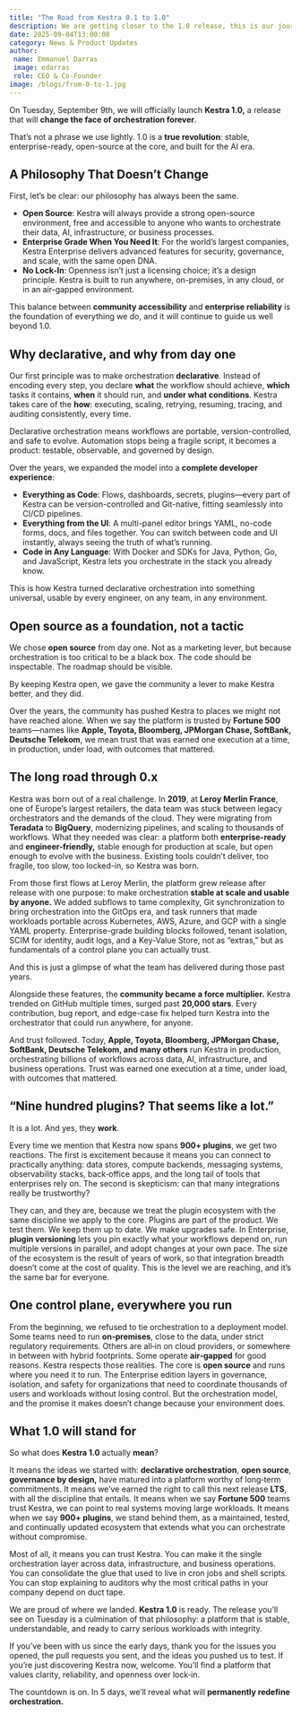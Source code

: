 ```yaml
---
title: "The Road from Kestra 0.1 to 1.0"
description: We are getting closer to the 1.0 release, this is our journey
date: 2025-09-04T13:00:00
category: News & Product Updates
author: 
 name: Emmanuel Darras
 image: edarras
 role: CEO & Co-Founder
image: /blogs/from-0-to-1.jpg
---
```


On Tuesday, September 9th, we will officially launch **Kestra 1.0,** a release that will **change the face of orchestration forever**.

That’s not a phrase we use lightly. 1.0 is a **true revolution**: stable, enterprise-ready, open-source at the core, and built for the AI era.

## A Philosophy That Doesn’t Change

First, let’s be clear: our philosophy has always been the same.

- **Open Source**: Kestra will always provide a strong open-source environment, free and accessible to anyone who wants to orchestrate their data, AI, infrastructure, or business processes.
- **Enterprise Grade When You Need It**: For the world’s largest companies, Kestra Enterprise delivers advanced features for security, governance, and scale, with the same open DNA.
- **No Lock-In**: Openness isn’t just a licensing choice; it’s a design principle. Kestra is built to run anywhere, on-premises, in any cloud, or in an air-gapped environment.

This balance between **community accessibility** and **enterprise reliability** is the foundation of everything we do, and it will continue to guide us well beyond 1.0.

## Why declarative, and why from day one

Our first principle was to make orchestration **declarative**. Instead of encoding every step, you declare **what** the workflow should achieve, **which** tasks it contains, **when** it should run, and **under what conditions**. Kestra takes care of the **how**: executing, scaling, retrying, resuming, tracing, and auditing consistently, every time.

Declarative orchestration means workflows are portable, version-controlled, and safe to evolve. Automation stops being a fragile script, it becomes a product: testable, observable, and governed by design.

Over the years, we expanded the model into a **complete developer experience**:

- **Everything as Code**: Flows, dashboards, secrets, plugins—every part of Kestra can be version-controlled and Git-native, fitting seamlessly into CI/CD pipelines.
- **Everything from the UI**: A multi-panel editor brings YAML, no-code forms, docs, and files together. You can switch between code and UI instantly, always seeing the truth of what’s running.
- **Code in Any Language**: With Docker and SDKs for Java, Python, Go, and JavaScript, Kestra lets you orchestrate in the stack you already know.

This is how Kestra turned declarative orchestration into something universal, usable by every engineer, on any team, in any environment.

## Open source as a foundation, not a tactic

We chose **open source** from day one. Not as a marketing lever, but because orchestration is too critical to be a black box. The code should be inspectable. The roadmap should be visible. 

By keeping Kestra open, we gave the community a lever to make Kestra better, and they did.

Over the years, the community has pushed Kestra to places we might not have reached alone. When we say the platform is trusted by **Fortune 500** teams—names like **Apple, Toyota, Bloomberg, JPMorgan Chase, SoftBank, Deutsche Telekom**, we mean trust that was earned one execution at a time, in production, under load, with outcomes that mattered.

## The long road through 0.x

Kestra was born out of a real challenge. In **2019**, at **Leroy Merlin France**, one of Europe’s largest retailers, the data team was stuck between legacy orchestrators and the demands of the cloud. They were migrating from **Teradata** to **BigQuery**, modernizing pipelines, and scaling to thousands of workflows. What they needed was clear: a platform both **enterprise-ready** and **engineer-friendly,** stable enough for production at scale, but open enough to evolve with the business. Existing tools couldn’t deliver, too fragile, too slow, too locked-in, so Kestra was born.

From those first flows at Leroy Merlin, the platform grew release after release with one purpose: to make orchestration **stable at scale and usable by anyone.** We added subflows to tame complexity, Git synchronization to bring orchestration into the GitOps era, and task runners that made workloads portable across Kubernetes, AWS, Azure, and GCP with a single YAML property. Enterprise-grade building blocks followed, tenant isolation, SCIM for identity, audit logs, and a Key-Value Store, not as “extras,” but as fundamentals of a control plane you can actually trust.

And this is just a glimpse of what the team has delivered during those past years.

Alongside these features, the **community became a force multiplier.** Kestra trended on GitHub multiple times, surged past **20,000 stars**. Every contribution, bug report, and edge-case fix helped turn Kestra into the orchestrator that could run anywhere, for anyone.

And trust followed. Today, **Apple, Toyota, Bloomberg, JPMorgan Chase, SoftBank, Deutsche Telekom, and many others** run Kestra in production, orchestrating billions of workflows across data, AI, infrastructure, and business operations. Trust was earned one execution at a time, under load, with outcomes that mattered.

## “Nine hundred plugins? That seems like a lot.”

It is a lot. And yes, they **work**.

Every time we mention that Kestra now spans **900+ plugins**, we get two reactions. The first is excitement because it means you can connect to practically anything: data stores, compute backends, messaging systems, observability stacks, back‑office apps, and the long tail of tools that enterprises rely on. The second is skepticism: can that many integrations really be trustworthy?

They can, and they are, because we treat the plugin ecosystem with the same discipline we apply to the core. Plugins are part of the product. We test them. We keep them up to date. We make upgrades safe. In Enterprise, **plugin versioning** lets you pin exactly what your workflows depend on, run multiple versions in parallel, and adopt changes at your own pace. The size of the ecosystem is the result of years of work, so that integration breadth doesn’t come at the cost of quality. This is the level we are reaching, and it’s the same bar for everyone.

## One control plane, everywhere you run

From the beginning, we refused to tie orchestration to a deployment model. Some teams need to run **on‑premises**, close to the data, under strict regulatory requirements. Others are all‑in on cloud providers, or somewhere in between with hybrid footprints. Some operate **air‑gapped** for good reasons. Kestra respects those realities. The core is **open source** and runs where you need it to run. The Enterprise edition layers in governance, isolation, and safety for organizations that need to coordinate thousands of users and workloads without losing control. But the orchestration model, and the promise it makes doesn’t change because your environment does.

## What 1.0 will stand for

So what does **Kestra 1.0** actually **mean**?

It means the ideas we started with: **declarative orchestration**, **open source**, **governance by design,** have matured into a platform worthy of long‑term commitments. It means we’ve earned the right to call this next release **LTS**, with all the discipline that entails. It means when we say **Fortune 500** teams trust Kestra, we can point to real systems moving large workloads. It means when we say **900+ plugins**, we stand behind them, as a maintained, tested, and continually updated ecosystem that extends what you can orchestrate without compromise.

Most of all, it means you can trust Kestra. You can make it the single orchestration layer across data, infrastructure, and business operations. You can consolidate the glue that used to live in cron jobs and shell scripts. You can stop explaining to auditors why the most critical paths in your company depend on duct tape.

We are proud of where we landed. **Kestra 1.0** is ready. The release you’ll see on Tuesday is a culmination of that philosophy: a platform that is stable, understandable, and ready to carry serious workloads with integrity.

If you’ve been with us since the early days, thank you for the issues you opened, the pull requests you sent, and the ideas you pushed us to test. If you’re just discovering Kestra now, welcome. You’ll find a platform that values clarity, reliability, and openness over lock‑in.

The countdown is on. In 5 days, we’ll reveal what will **permanently redefine orchestration.** 